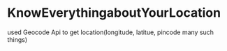 # KnowEverythingaboutYourLocation
used Geocode Api to get location(longitude, latitue, pincode many such things)
